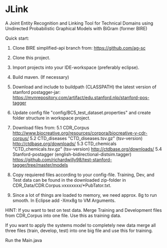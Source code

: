 # JLink
A Joint Entity Recognition and Linking Tool for Technical Domains using Undirected Probabilistic Graphical Models with BiGram (former BIRE)



Quick start:

1. Clone BIRE simplified-api branch from: https://github.com/ag-sc
2. Clone this project.
3. Import projects into your IDE-workspace (preferably eclipse).
4. Build maven. (If necessary)
5. Download and include to buildpath (CLASSPATH) the latest version of stanford postagger-jar: https://mvnrepository.com/artifact/edu.stanford.nlp/stanford-pos-tagger
5. Update config file "config/BC5_test_dataset.properties" and create folder structure in workspace project.
6. Download files from:
	5.1 CDR_Corpus http://www.biocreative.org/resources/corpora/biocreative-v-cdr-corpus/
	5.2 CTD_diseases "CTD_diseases.tsv.gz"	 (tsv-version) http://ctdbase.org/downloads/
	5.3 CTD_chemicals "CTD_chemicals.tsv.gz" (tsv-version) http://ctdbase.org/downloads/
	5.4 Stanford-postagger (english-bidirectional-distsim.tagger) https://github.com/richardwilly98/test-stanford-tagger/tree/master/models
	
7. Copy requiered files according to your config-file. 
	Training, Dev, and Test data can be found in the downloaded zip-folder in CDR_Data/CDR.Corpus.vxxxxxxx/*PubTator.txt. 
8. Since a lot of things are loaded to memory, we need approx. 8g to run smooth. In Eclipse add -Xmx8g to VM Arguments. 

HINT:
If you want to test on test data. Merge Training and Development files from CDR_Corpus into one file. Use this as training data. 


If you want to apply the systems model to completely new data merge all three files (train, develop, test) into one big file and use this for training. 


Run the Main.java 